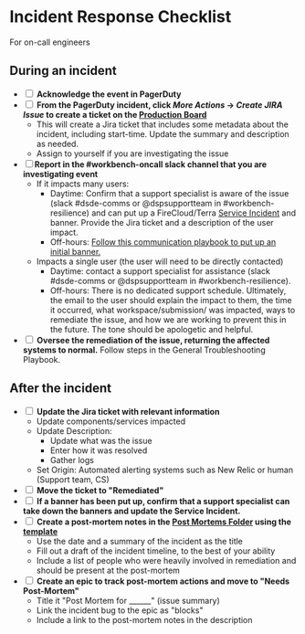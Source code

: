 # Incident Response Checklist
For on-call engineers

## During an incident
- <input type='checkbox'> **Acknowledge the event in PagerDuty**
- <input type='checkbox'> **From the PagerDuty incident, click *More Actions* -> *Create JIRA Issue* to create a ticket on the [Production Board](https://broadworkbench.atlassian.net/secure/RapidBoard.jspa?rapidView=15&projectKey=PROD&selectedIssue=PROD-324)**
    - This will create a Jira ticket that includes some metadata about the incident, including start-time.  Update the summary and description as needed.
    - Assign to yourself if you are investigating the issue
- <input type='checkbox'>**Report in the #workbench-oncall slack channel that you are investigating event**
    - If it impacts many users:
        - Daytime: Confirm that a support specialist is aware of the issue (slack #dsde-comms or @dspsupportteam in #workbench-resilience) and can put up a FireCloud/Terra [Service Incident](https://broadinstitute.zendesk.com/hc/en-us/sections/360003692231-Service-Notifications) and banner. Provide the Jira ticket and a description of the user impact.
        - Off-hours: [Follow this communication playbook to put up an initial banner.](https://docs.google.com/document/d/1E2qSIQECBBS0daWa_VXAOprdV5H_zvirgryTbxbPTDg/edit)
    - Impacts a single user (the user will need to be directly contacted)
        - Daytime: contact a support specialist for assistance (slack #dsde-comms or @dspsupportteam in #workbench-resilience). 
        - Off-hours:  There is no dedicated support schedule. Ultimately, the email to the user should explain the impact to them, the time it occurred, what workspace/submission/ was impacted, ways to remediate the issue, and how we are working to prevent this in the future. The tone should be apologetic and helpful.
- <input type='checkbox'> **Oversee the remediation of the issue, returning the affected systems to normal.**  Follow steps in the General Troubleshooting Playbook.

## After the incident
- <input type='checkbox'> **Update the Jira ticket with relevant information**
    - Update components/services impacted
    - Update Description:
        - Update what was the issue
        - Enter how it was resolved
        - Gather logs
    - Set Origin: Automated alerting systems such as New Relic or human (Support team, CS)
- <input type='checkbox'> **Move the ticket to "Remediated"**
- <input type='checkbox'> **If a banner has been put up, confirm that a support specialist can take down the banners and update the Service Incident.**
- <input type='checkbox'> **Create a post-mortem notes in the [Post Mortems Folder](https://drive.google.com/drive/u/0/folders/1-tGmN1KZqDIBePxc-ZleNv4meXoyA9ET) using the [template](https://docs.google.com/document/d/1BLtWVeWrzCpfEZSjSlSnTeUsJSB64rEd2WkSUgP7FZc/edit)**
    - Use the date and a summary of the incident as the title
    - Fill out a draft of the incident timeline, to the best of your ability
    - Include a list of people who were heavily involved in remediation and should be present at the post-mortem
- <input type='checkbox'> **Create an epic to track post-mortem actions and move to "Needs Post-Mortem"**
    - Title it "Post Mortem for ______" (issue summary)
    - Link the incident bug to the epic as "blocks"
    - Include a link to the post-mortem notes in the description

